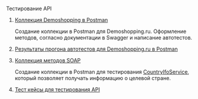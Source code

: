 Тестирование API

1. [Коллекция Demoshopping в Postman](https://www.postman.com/lexi65739/demoshopping/collection/wcucc3c/demoshopping?action=share&creator=39696734&active-environment=39696734-0a6302c1-fb1e-4a6d-b8d5-ad2d73ae2b3f)

   Создание коллекции в Postman для Demoshopping.ru. Оформление методов, согласно документации в Swagger и написание автотестов.
2. [Результаты прогона автотестов для Demoshopping.ru в Postman](https://github.com/LSalakhova/api/blob/main/Demoshopping.postman_test_run.json)
3. [Коллекция методов SOAP](https://www.postman.com/lexi65739/workspace/soap/collection/39696734-109de79c-8a4d-4785-9ce3-8c28378452ee?action=share&creator=39696734)

   Создание коллекции в Postman для тестирования [CountryIfoService](http://webservices.oorsprong.org/websamples.countryinfo/CountryInfoService.wso?WSDL), который позволяет получать информацию о целевой стране.
4. [Тест кейсы для тестирования API](https://github.com/LSalakhova/api/blob/main/API%20Testing.%20Liaisan%20Salakhova.pdf)
   

  
